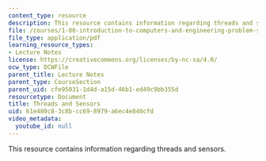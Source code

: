 ```yaml
---
content_type: resource
description: This resource contains information regarding threads and sensors.
file: /courses/1-00-introduction-to-computers-and-engineering-problem-solving-spring-2012/61e480c83c8bcc698979a6ec4e840cfd_MIT1_00S12_Lec_29.pdf
file_type: application/pdf
learning_resource_types:
- Lecture Notes
license: https://creativecommons.org/licenses/by-nc-sa/4.0/
ocw_type: OCWFile
parent_title: Lecture Notes
parent_type: CourseSection
parent_uid: cfe95031-1d4d-a15d-46b1-ed49c9bb355d
resourcetype: Document
title: Threads and Sensors
uid: 61e480c8-3c8b-cc69-8979-a6ec4e840cfd
video_metadata:
  youtube_id: null
---
```

This resource contains information regarding threads and sensors.